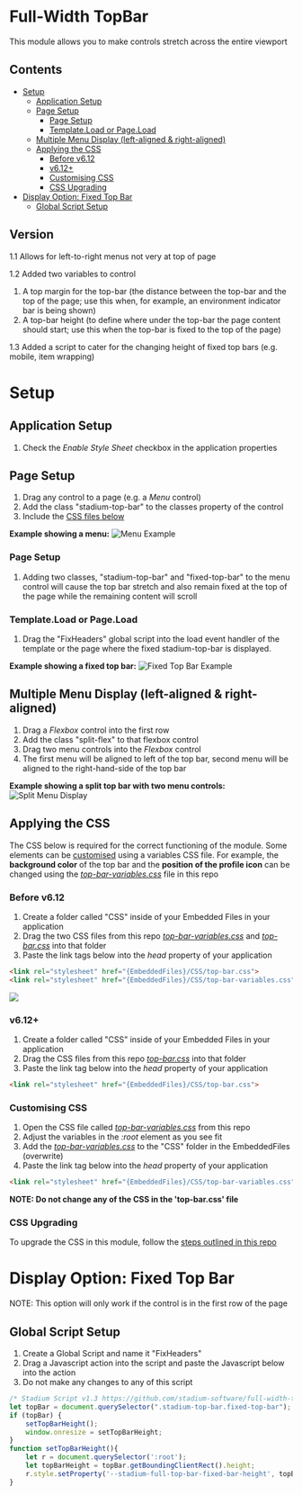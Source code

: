 # Full-Width TopBar <!-- omit in toc -->

This module allows you to make controls stretch across the entire viewport

## Contents <!-- omit in toc -->
- [Setup](#setup)
  - [Application Setup](#application-setup)
  - [Page Setup](#page-setup)
    - [Page Setup](#page-setup-1)
    - [Template.Load or Page.Load](#templateload-or-pageload)
  - [Multiple Menu Display (left-aligned \& right-aligned)](#multiple-menu-display-left-aligned--right-aligned)
  - [Applying the CSS](#applying-the-css)
    - [Before v6.12](#before-v612)
    - [v6.12+](#v612)
    - [Customising CSS](#customising-css)
    - [CSS Upgrading](#css-upgrading)
- [Display Option: Fixed Top Bar](#display-option-fixed-top-bar)
  - [Global Script Setup](#global-script-setup)

## Version 
1.1 Allows for left-to-right menus not very at top of page

1.2 Added two variables to control
1. A top margin for the top-bar (the distance between the top-bar and the top of the page; use this when, for example, an environment indicator bar is being shown)
2. A top-bar height (to define where under the top-bar the page content should start; use this when the top-bar is fixed to the top of the page)

1.3 Added a script to cater for the changing height of fixed top bars (e.g. mobile, item wrapping)

# Setup

## Application Setup
1. Check the *Enable Style Sheet* checkbox in the application properties

## Page Setup
1. Drag any control to a page (e.g. a *Menu* control)
2. Add the class "stadium-top-bar" to the classes property of the control
3. Include the [CSS files below](#applying-the-css)

**Example showing a menu:**
![Menu Example](images/menu-view.png)

### Page Setup
1. Adding two classes, "stadium-top-bar" and "fixed-top-bar" to the menu control will cause the top bar stretch and also remain fixed at the top of the page while the remaining content will scroll

### Template.Load or Page.Load
1. Drag the "FixHeaders" global script into the load event handler of the template or the page where the fixed stadium-top-bar is displayed.

**Example showing a fixed top bar:**
![Fixed Top Bar Example](images/fixed-top-bar.gif)

## Multiple Menu Display (left-aligned & right-aligned)
1. Drag a *Flexbox* control into the first row
2. Add the class "split-flex" to that flexbox control
3. Drag two menu controls into the *Flexbox* control
4. The first menu will be aligned to left of the top bar, second menu will be aligned to the right-hand-side of the top bar

**Example showing a split top bar with two menu controls:**
![Split Menu Display](images/right-hand-menu.png)

## Applying the CSS
The CSS below is required for the correct functioning of the module. Some elements can be [customised](#customising-css) using a variables CSS file. For example, the **background color** of the top bar and the **position of the profile icon** can be changed using the [*top-bar-variables.css*](top-bar-variables.css) file in this repo

### Before v6.12
1. Create a folder called "CSS" inside of your Embedded Files in your application
2. Drag the two CSS files from this repo [*top-bar-variables.css*](top-bar-variables.css) and [*top-bar.css*](top-bar.css) into that folder
3. Paste the link tags below into the *head* property of your application
```html
<link rel="stylesheet" href="{EmbeddedFiles}/CSS/top-bar.css">
<link rel="stylesheet" href="{EmbeddedFiles}/CSS/top-bar-variables.css">
``` 

![](images/ApplicationHeadProp.png)

### v6.12+
1. Create a folder called "CSS" inside of your Embedded Files in your application
2. Drag the CSS files from this repo [*top-bar.css*](top-bar.css) into that folder
3. Paste the link tag below into the *head* property of your application
```html
<link rel="stylesheet" href="{EmbeddedFiles}/CSS/top-bar.css">
``` 

### Customising CSS
1. Open the CSS file called [*top-bar-variables.css*](top-bar-variables.css) from this repo
2. Adjust the variables in the *:root* element as you see fit
3. Add the [*top-bar-variables.css*](top-bar-variables.css) to the "CSS" folder in the EmbeddedFiles (overwrite)
4. Paste the link tag below into the *head* property of your application
```html
<link rel="stylesheet" href="{EmbeddedFiles}/CSS/top-bar-variables.css">
``` 

**NOTE: Do not change any of the CSS in the 'top-bar.css' file**

### CSS Upgrading
To upgrade the CSS in this module, follow the [steps outlined in this repo](https://github.com/stadium-software/samples-upgrading)

# Display Option: Fixed Top Bar
NOTE: This option will only work if the control is in the first row of the page

## Global Script Setup
1. Create a Global Script and name it "FixHeaders"
2. Drag a Javascript action into the script and paste the Javascript below into the action
3. Do not make any changes to any of this script
```javascript
/* Stadium Script v1.3 https://github.com/stadium-software/full-width-top-bar */
let topBar = document.querySelector(".stadium-top-bar.fixed-top-bar");
if (topBar) {
    setTopBarHeight();
    window.onresize = setTopBarHeight;
}
function setTopBarHeight(){
    let r = document.querySelector(':root');
    let topBarHeight = topBar.getBoundingClientRect().height;
    r.style.setProperty('--stadium-full-top-bar-fixed-bar-height', topBarHeight + 'px');
}
```
